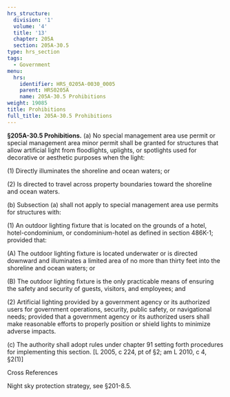 ```yaml
---
hrs_structure:
  division: '1'
  volume: '4'
  title: '13'
  chapter: 205A
  section: 205A-30.5
type: hrs_section
tags:
  - Government
menu:
  hrs:
    identifier: HRS_0205A-0030_0005
    parent: HRS0205A
    name: 205A-30.5 Prohibitions
weight: 19085
title: Prohibitions
full_title: 205A-30.5 Prohibitions
---
```

**§205A-30.5 Prohibitions.** (a) No special management area use permit or special management area minor permit shall be granted for structures that allow artificial light from floodlights, uplights, or spotlights used for decorative or aesthetic purposes when the light:

(1) Directly illuminates the shoreline and ocean waters; or

(2) Is directed to travel across property boundaries toward the shoreline and ocean waters.

(b) Subsection (a) shall not apply to special management area use permits for structures with:

(1) An outdoor lighting fixture that is located on the grounds of a hotel, hotel-condominium, or condominium-hotel as defined in section 486K-1; provided that:

(A) The outdoor lighting fixture is located underwater or is directed downward and illuminates a limited area of no more than thirty feet into the shoreline and ocean waters; or

(B) The outdoor lighting fixture is the only practicable means of ensuring the safety and security of guests, visitors, and employees; and

(2) Artificial lighting provided by a government agency or its authorized users for government operations, security, public safety, or navigational needs; provided that a government agency or its authorized users shall make reasonable efforts to properly position or shield lights to minimize adverse impacts.

(c) The authority shall adopt rules under chapter 91 setting forth procedures for implementing this section. [L 2005, c 224, pt of §2; am L 2010, c 4, §2(1)]

Cross References

Night sky protection strategy, see §201-8.5.
